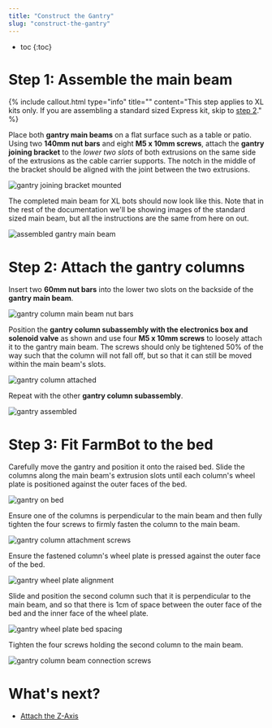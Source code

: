 ```yaml
---
title: "Construct the Gantry"
slug: "construct-the-gantry"
---
```


* toc
{:toc}


# Step 1: Assemble the main beam

{%
include callout.html
type="info"
title=""
content="This step applies to XL kits only. If you are assembling a standard sized Express kit, skip to [step 2](#step-2-attach-the-gantry-columns)."
%}

Place both **gantry main beams** on a flat surface such as a table or patio. Using two **140mm nut bars** and eight **M5 x 10mm screws**, attach the **gantry joining bracket** to the *lower two slots* of both extrusions on the same side of the extrusions as the cable carrier supports. The notch in the middle of the bracket should be aligned with the joint between the two extrusions.

![gantry joining bracket mounted](_images/gantry_joining_bracket_mounted.png)

The completed main beam for XL bots should now look like this. Note that in the rest of the documentation we'll be showing images of the standard sized main beam, but all the instructions are the same from here on out.

![assembled gantry main beam](_images/assembled_gantry_main_beam.png)

# Step 2: Attach the gantry columns

Insert two **60mm nut bars** into the lower two slots on the backside of the **gantry main beam**.

![gantry column main beam nut bars](_images/gantry_column_main_beam_nut_bars.png)

Position the **gantry column subassembly with the electronics box and solenoid valve** as shown and use four **M5 x 10mm screws** to loosely attach it to the gantry main beam. The screws should only be tightened 50% of the way such that the column will not fall off, but so that it can still be moved within the main beam's slots.

![gantry column attached](_images/gantry_column_attached.png)

Repeat with the other **gantry column subassembly**.

![gantry assembled](_images/gantry_assembled.png)

# Step 3: Fit FarmBot to the bed

Carefully move the gantry and position it onto the raised bed. Slide the columns along the main beam's extrusion slots until each column's wheel plate is positioned against the outer faces of the bed.

![gantry on bed](_images/gantry_on_bed.png)

Ensure one of the columns is perpendicular to the main beam and then fully tighten the four screws to firmly fasten the column to the main beam.

![gantry column attachment screws](_images/gantry_column_attachment_screws.png)

Ensure the fastened column's wheel plate is pressed against the outer face of the bed.

![gantry wheel plate alignment](_images/gantry_wheel_plate_alignment.png)

Slide and position the second column such that it is perpendicular to the main beam, and so that there is 1cm of space between the outer face of the bed and the inner face of the wheel plate.

![gantry wheel plate bed spacing](_images/gantry_wheel_plate_bed_spacing.png)

Tighten the four screws holding the second column to the main beam.

![gantry column beam connection screws](_images/gantry_column_beam_connection_screws.png)

# What's next?

 * [Attach the Z-Axis](attach-the-z-axis.md)
